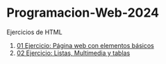 # Programacion-Web-2024
Ejercicios de HTML
1. [01 Ejercicio: Página web con elementos básicos](https://github.com/rvega22/Programacion-Web-2024/blob/main/Ejercicio_1/Pagina_web_elementos_basica.html)
2. [02 Ejercicio: Listas, Multimedia y tablas](https://github.com/rvega22/Programacion-Web-2024/blob/main/Ejercicio_2/Ejercicio_2_Listas_Multimedia_y_tablas.html)